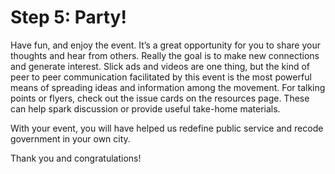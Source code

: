 Step 5: Party!
==============

Have fun, and enjoy the event. It’s a great opportunity for you to share your thoughts and hear from others. Really the goal is to make new connections and generate interest. Slick ads and videos are one thing, but the kind of peer to peer communication facilitated by this event is the most powerful means of spreading ideas and information among the movement. For talking points or flyers, check out the issue cards on the resources page. These can help spark discussion or provide useful take-home materials. 

With your event, you will have helped us redefine public service and recode government in your own city. 

Thank you and congratulations!